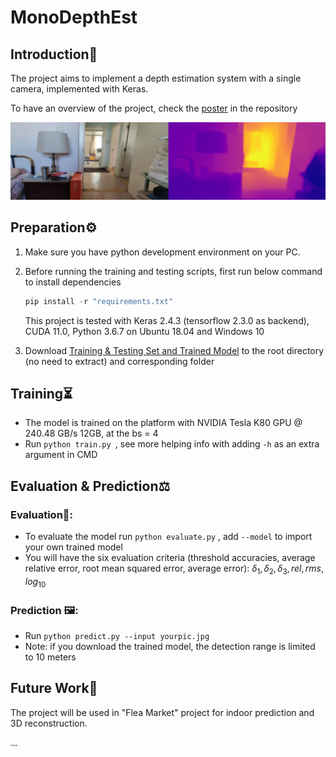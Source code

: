 # MonoDepthEst

## Introduction📢

The project aims to implement a depth estimation system with a single camera, implemented with Keras.

To have an overview of the project, check the [poster](src/doc/Poster_desensitized.pdf) in the repository

![image](src/img/indoor_chopped.png)

## Preparation⚙

1. Make sure you have python development environment on your PC.

2. Before running the training and testing scripts, first run below command to install dependencies

      ```commonlisp
      pip install -r "requirements.txt"
      ```

   This project is tested with Keras 2.4.3 (tensorflow 2.3.0 as backend), CUDA 11.0, Python 3.6.7 on Ubuntu 18.04 and Windows 10

3. Download [Training & Testing Set and Trained Model](https://drive.google.com/drive/folders/1VK3gDkks7Rdm6tKRP3AodhZMMlU23o0P?usp=sharing) to the root directory (no need to extract) and corresponding folder

## Training⏳

- The model is trained on the platform with NVIDIA Tesla K80 GPU @ 240.48 GB/s 12GB, at the bs = 4
- Run `python train.py `, see more helping info with adding `-h` as an extra argument in CMD

## Evaluation & Prediction⚖

### Evaluation🥇:

- To evaluate the model run `python evaluate.py` , add `--model` to import your own trained model
- You will have the six evaluation criteria (threshold accuracies, average relative error, root mean squared error, average error): $\delta_1,\delta_2,\delta_3,rel,rms,log_{10}$

### Prediction 🖼:

- Run `python predict.py --input yourpic.jpg`
- Note: if you download the trained model, the detection range is limited to 10 meters

## Future Work📆

The project will be used in "Flea Market" project for indoor prediction and 3D reconstruction.

<img src="/src/img/miniprogram_demo_Gifski.gif" alt="image" style="zoom: 20%;" />

